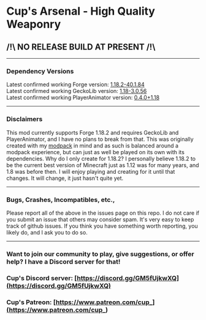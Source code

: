# Cup's Arsenal - High Quality Weaponry

## /!\ NO RELEASE BUILD AT PRESENT /!\

***
### Dependency Versions
Latest confirmed working Forge version: [1.18.2-40.1.84](https://files.minecraftforge.net/net/minecraftforge/forge/index_1.18.2.html)<br>
Latest confirmed working GeckoLib version: [1.18-3.0.56](https://www.curseforge.com/minecraft/mc-mods/geckolib/files/4096656)<br>
Latest confirmed working PlayerAnimator version: [0.4.0+1.18](https://www.curseforge.com/minecraft/mc-mods/playeranimator/files/4111518)
***
### Disclaimers
This mod currently supports Forge 1.18.2 and requires GeckoLib and PlayerAnimator, and I have no plans to break from that. This was originally created with my [modpack](https://www.curseforge.com/minecraft/modpacks/cups-ultimate-pack) in mind and as such is balanced around a modpack experience, but can just as well be played on its own with its dependencies. Why do I only create for 1.18.2? I personally believe 1.18.2 to be the current best version of Minecraft just as 1.12 was for many years, and 1.8 was before then. I will enjoy playing and creating for it until that changes. It will change, it just hasn't quite yet.
***
### Bugs, Crashes, Incompatibles, etc.,
Please report all of the above in the issues page on this repo. I do not care if you submit an issue that others may consider spam. It's very easy to keep track of github issues. If you think you have something worth reporting, you likely do, and I ask you to do so.
***
### Want to join our community to play, give suggestions, or offer help? I have a Discord server for that!
### Cup's Discord server: [https://discord.gg/GM5fUjkwXQ](https://discord.gg/GM5fUjkwXQ)
### Cup's Patreon: [https://www.patreon.com/cup_](https://www.patreon.com/cup_)